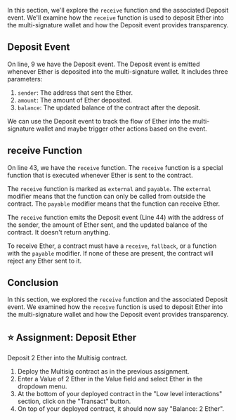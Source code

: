 In this section, we'll explore the `receive` function and the associated Deposit event. We'll examine how the `receive` function is used to deposit Ether into the multi-signature wallet and how the Deposit event provides transparency.

## Deposit Event

On line, 9 we have the Deposit event. The Deposit event is emitted whenever Ether is deposited into the multi-signature wallet. It includes three parameters:

1. `sender`: The address that sent the Ether.
2. `amount`: The amount of Ether deposited.
3. `balance`: The updated balance of the contract after the deposit.

We can use the Deposit event to track the flow of Ether into the multi-signature wallet and maybe trigger other actions based on the event.

## receive Function

On line 43, we have the `receive` function. The `receive` function is a special function that is executed whenever Ether is sent to the contract.

The `receive` function is marked as `external` and `payable`. The `external` modifier means that the function can only be called from outside the contract. The `payable` modifier means that the function can receive Ether.

The `receive` function emits the Deposit event (Line 44) with the address of the sender, the amount of Ether sent, and the updated balance of the contract. It doesn't return anything.

To receive Ether, a contract must have a `receive`, `fallback`, or a function with the `payable` modifier. If none of these are present, the contract will reject any Ether sent to it.

## Conclusion

In this section, we explored the `receive` function and the associated Deposit event. We examined how the `receive` function is used to deposit Ether into the multi-signature wallet and how the Deposit event provides transparency.

## ⭐️ Assignment: Deposit Ether

Deposit 2 Ether into the Multisig contract.

1. Deploy the Multisig contract as in the previous assignment.
2. Enter a Value of 2 Ether in the Value field and select Ether in the dropdown menu.
3. At the bottom of your deployed contract in the "Low level interactions" section, click on the "Transact" button.
4. On top of your deployed contract, it should now say "Balance: 2 Ether".